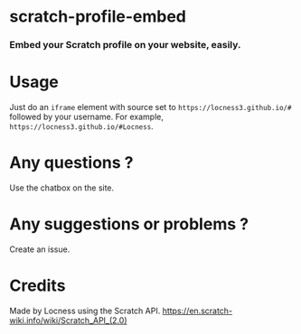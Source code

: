 # scratch-profile-embed
### Embed your Scratch profile on your website, easily.
# Usage
Just do an `iframe` element with source set to `https://locness3.github.io/#` followed by your username. For example, `https://locness3.github.io/#Locness`.
# Any questions ?
Use the chatbox on the site.
# Any suggestions or problems ?
Create an issue.
# Credits
Made by Locness using the Scratch API.
https://en.scratch-wiki.info/wiki/Scratch_API_(2.0)
